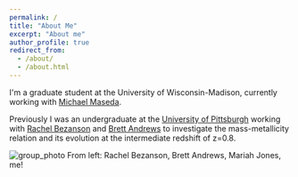 ```yaml
---
permalink: /
title: "About Me"
excerpt: "About me"
author_profile: true
redirect_from: 
  - /about/
  - /about.html
---
```


I'm a graduate student at the University of Wisconsin-Madison, currently working with [Michael Maseda](http://www.astro.wisc.edu/our-people/faculty/maseda-michael/). 

Previously I was an undergraduate at the [University of Pittsburgh](https://www.physicsandastronomy.pitt.edu/) working with [Rachel Bezanson](https://rachelbezanson.github.io/) and [Brett Andrews](https://bretthandrews.github.io/) to investigate the mass-metallicity relation and its evolution at the intermediate redshift of z=0.8. 


![group_photo](https://user-images.githubusercontent.com/43174828/128206336-f93619ea-3789-44f8-8d3e-64a291b71fe4.jpg)
From left: Rachel Bezanson, Brett Andrews, Mariah Jones, me!
